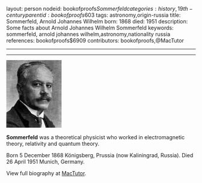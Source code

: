 layout: person
nodeid: bookofproofs$Sommerfeld
categories: history,19th-century
parentid: bookofproofs$603
tags: astronomy,origin-russia
title: Sommerfeld, Arnold Johannes Wilhelm
born: 1868
died: 1951
description: Some facts about Arnold Johannes Wilhelm Sommerfeld
keywords: sommerfeld, arnold johannes wilhelm,astronomy,nationality russia
references: bookofproofs$6909
contributors: bookofproofs,@MacTutor

---


---

![Sommerfeld.jpg](https://github.com/bookofproofs/bookofproofs.github.io/blob/main/_sources/_assets/images/portraits/Sommerfeld.jpg?raw=true)

**Sommerfeld** was a theoretical physicist who worked in electromagnetic theory, relativity and quantum theory.

Born 5 December 1868 Königsberg, Prussia (now Kaliningrad, Russia). Died 26 April 1951 Munich, Germany.


View full biography at [MacTutor](https://mathshistory.st-andrews.ac.uk/Biographies/Sommerfeld/).
